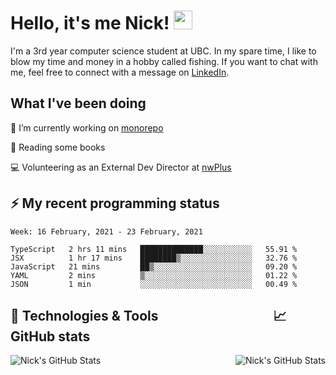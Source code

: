
# Hello, it's me Nick! <img src="https://raw.githubusercontent.com/MartinHeinz/MartinHeinz/master/wave.gif" width="30px">

I'm a 3rd year computer science student at UBC. In my spare time, I like to blow my time and money in a hobby called fishing. If you want to chat with me, feel free to connect with a message on [LinkedIn](https://www.linkedin.com/in/nicholas-wong-a0a51510a/).

## What I've been doing
🔭 I’m currently working on [monorepo](https://github.com/nwplus/monorepo)

📖 Reading some books

💻 Volunteering as an External Dev Director at [nwPlus](https://www.facebook.com/nwplusubc/)

## ⚡️ My recent programming status
<!--START_SECTION:waka-->
```text
Week: 16 February, 2021 - 23 February, 2021

TypeScript   2 hrs 11 mins   ██████████████░░░░░░░░░░░   55.91 % 
JSX          1 hr 17 mins    ████████▒░░░░░░░░░░░░░░░░   32.76 % 
JavaScript   21 mins         ██▒░░░░░░░░░░░░░░░░░░░░░░   09.20 % 
YAML         2 mins          ▒░░░░░░░░░░░░░░░░░░░░░░░░   01.22 % 
JSON         1 min           ░░░░░░░░░░░░░░░░░░░░░░░░░   00.49 % 
```
<!--END_SECTION:waka-->



## 🔧 Technologies & Tools &nbsp;&nbsp;&nbsp;&nbsp;&nbsp;&nbsp;&nbsp;&nbsp;&nbsp;&nbsp;&nbsp;&nbsp;&nbsp;&nbsp;&nbsp;&nbsp;&nbsp;&nbsp;&nbsp;&nbsp;&nbsp;&nbsp;&nbsp;&nbsp;&nbsp;&nbsp;&nbsp;&nbsp;&nbsp;&nbsp;&nbsp;&nbsp;&nbsp;&nbsp;&nbsp;&nbsp;📈 GitHub stats
<a href="https://github.com/kozr/kozr">
  <img align="right" src="https://github-readme-stats.vercel.app/api?username=kozr&show_icons=true&line_height=27&count_private=true&title_color=ffffff&text_color=c9cacc&icon_color=2bbc8a&bg_color=1d1f21" alt="Nick's GitHub Stats" />
</a>
<a href="https://github.com/kozr/kozr">
  <img align="left" src="https://github-readme-stats.vercel.app/api/top-langs?username=kozr&show_icons=true&line_height=27&&hide=css,html&title_color=ffffff&text_color=c9cacc&icon_color=2bbc8a&bg_color=1d1f21" alt="Nick's GitHub Stats" />
</a>
